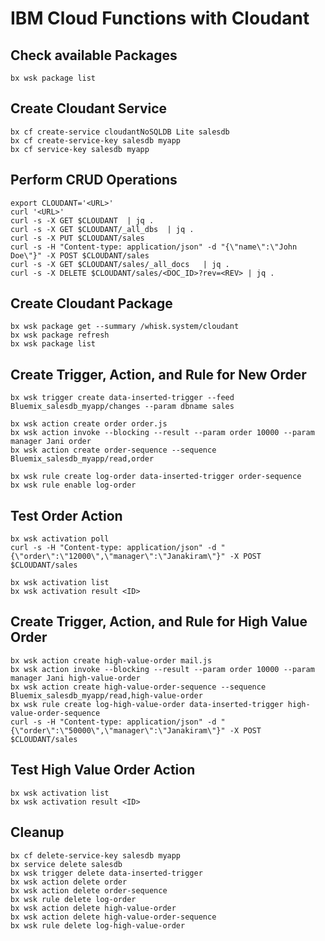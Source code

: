 # IBM Cloud Functions with Cloudant 

## Check available Packages
```
bx wsk package list
```

## Create Cloudant Service
```
bx cf create-service cloudantNoSQLDB Lite salesdb
bx cf create-service-key salesdb myapp
bx cf service-key salesdb myapp

```
## Perform CRUD Operations
```
export CLOUDANT='<URL>'
curl '<URL>'
curl -s -X GET $CLOUDANT  | jq .
curl -s -X GET $CLOUDANT/_all_dbs  | jq .
curl -s -X PUT $CLOUDANT/sales
curl -s -H "Content-type: application/json" -d "{\"name\":\"John Doe\"}" -X POST $CLOUDANT/sales
curl -s -X GET $CLOUDANT/sales/_all_docs   | jq .
curl -s -X DELETE $CLOUDANT/sales/<DOC_ID>?rev=<REV> | jq .
```

## Create Cloudant Package
```
bx wsk package get --summary /whisk.system/cloudant
bx wsk package refresh
bx wsk package list
```

## Create Trigger, Action, and Rule for New Order
```
bx wsk trigger create data-inserted-trigger --feed Bluemix_salesdb_myapp/changes --param dbname sales

bx wsk action create order order.js
bx wsk action invoke --blocking --result --param order 10000 --param manager Jani order
bx wsk action create order-sequence --sequence Bluemix_salesdb_myapp/read,order

bx wsk rule create log-order data-inserted-trigger order-sequence
bx wsk rule enable log-order
```

## Test Order Action
```
bx wsk activation poll
curl -s -H "Content-type: application/json" -d "{\"order\":\"12000\",\"manager\":\"Janakiram\"}" -X POST $CLOUDANT/sales

bx wsk activation list
bx wsk activation result <ID>
```
## Create Trigger, Action, and Rule for High Value Order
```
bx wsk action create high-value-order mail.js
bx wsk action invoke --blocking --result --param order 10000 --param manager Jani high-value-order
bx wsk action create high-value-order-sequence --sequence Bluemix_salesdb_myapp/read,high-value-order
bx wsk rule create log-high-value-order data-inserted-trigger high-value-order-sequence
curl -s -H "Content-type: application/json" -d "{\"order\":\"50000\",\"manager\":\"Janakiram\"}" -X POST $CLOUDANT/sales
```

## Test High Value Order Action
```
bx wsk activation list
bx wsk activation result <ID>
```

## Cleanup
```
bx cf delete-service-key salesdb myapp
bx service delete salesdb
bx wsk trigger delete data-inserted-trigger
bx wsk action delete order
bx wsk action delete order-sequence
bx wsk rule delete log-order
bx wsk action delete high-value-order
bx wsk action delete high-value-order-sequence
bx wsk rule delete log-high-value-order
```
